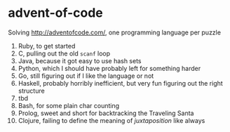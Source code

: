 # advent-of-code

Solving http://adventofcode.com/, one programming language per puzzle

1. Ruby, to get started
2. C, pulling out the old `scanf` loop
3. Java, because it got easy to use hash sets
4. Python, which I should have probably left for something harder
5. Go, still figuring out if I like the language or not
6. Haskell, probably horribly inefficient, but very fun figuring out the right structure
7. tbd
8. Bash, for some plain char counting
9. Prolog, sweet and short for backtracking the Traveling Santa
10. Clojure, failing to define the meaning of *juxtaposition* like always